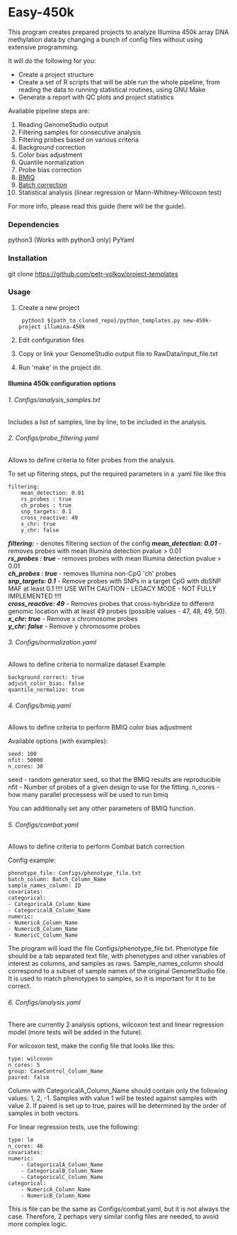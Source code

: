 # Easy-450k

This program creates prepared projects to analyze Illumina 450k array DNA methylation data 
by changing a bunch of config files without using extensive programming.


It will do the following for you:

- Create a project structure
- Create a set of R scripts that will be able run the whole pipeline, from reading the data to 
running statistical routines, using GNU Make
- Generate a report with QC plots and project statistics

Available pipeline steps are:

1. Reading GenomeStudio output
2. Filtering samples for consecutive analysis
3. Filtering probes based on various criteria
4. Background correction
5. Color bias adjustment
6. Quantile normalization
6. Probe bias correction
6. [BMIQ](http://www.ncbi.nlm.nih.gov/pubmed/23175756) 
7. [Batch correction](http://www.ncbi.nlm.nih.gov/pubmed/16632515)
8. Statistical analysis (linear regression or Mann-Whitney-Wilcoxon test)

For more info, please read this guide (here will be the guide).

### Dependencies ###

python3 (Works with python3 only)
PyYaml

### Installation ###

git clone https://github.com/petr-volkov/project-templates

### Usage ###

1. Create a new project
        
        python3 ${path_to_cloned_repo}/python_templates.py new-450k-project illumina-450k
        
2. Edit configuration files

3. Copy or link your GenomeStudio output file to RawData/input_file.txt

4. Run 'make' in the project dir.

#### Illumina 450k configuration options ####

###### 1. Configs/analysis_samples.txt
Includes a list of samples, line by line, to be included in the analysis.

###### 2. Configs/probe_filtering.yaml
Allows to define criteria to filter probes from the analysis.

To set up filtering steps, put the required parameters in a .yaml file like this

    filtering:
        mean_detection: 0.01
        rs_probes : true
        ch_probes : true
        snp_targets: 0.1
        cross_reactive: 49
        x_chr: true
        y_chr: false

***filtering:*** - denotes filtering section of the config
***mean_detection: 0.01*** - removes probes with mean Illumina detection pvalue > 0.01  
***rs_probes : true*** - removes probes with mean Illumina detection pvalue > 0.01  
***ch_probes : true*** - removes Illumina non-CpG 'ch' probes  
***snp_targets: 0.1*** - Remove probes with SNPs in a target CpG with dbSNP MAF at least 0.1 !!!! USE WITH CAUTION - LEGACY MODE - NOT FULLY IMPLEMENTED !!!!  
***cross_reactive: 49*** - Removes probes that cross-hybridize to different genomic location with at least 49 probes (possible values - 47, 48, 49, 50).  
***x_chr: true*** - Remove x chromosome probes  
***y_chr: false*** - Remove y chromosome probes


###### 3. Configs/normalization.yaml
Allows to define criteria to normalize dataset
Example:

	background_correct: true
    adjust_color_bias: false
	quantile_normalize: true

###### 4. Configs/bmiq.yaml
Allows to define criteria to perform BMIQ color bias adjustment

Available options (with examples):

	seed: 100
	nfit: 50000
	n_cores: 30

seed - random generator seed, so that the BMIQ results are reproducible
nfit - Number of probes of a given design to use for the fitting. 
n_cores - how many parallel processess will be used to run bmiq

You can additionally set any other parameters of BMIQ function.

###### 5. Configs/combat.yaml
Allows to define criteria to perform Combat batch correction

Config example:

	phenotype_file: Configs/phenotype_file.txt
	batch_column: Batch_Column_Name
	sample_names_column: ID
	covariates:
	categorical:
    - CategoricalA_Column_Name
    - CategoricalB_Column_Name
	numeric:
	- NumericA_Column_Name
	- NumericB_Column_Name
	- NumericC_Column_Name	

The program will load the file Configs/phenotype_file.txt. Phenotype file should be a tab 
separated text file, with phenotypes and other variables of interest as columns, and samples as raws.
Sample\_names\_column should correspond to a subset of sample names of the original GenomeStudio file.
It is used to match phenotypes to samples, so it is important for it to be correct.

###### 6. Configs/analysis.yaml

There are currently 2 analysis options, wilcoxon test and linear regression model (more tests will be added in the future).

For wilcoxon test, make the config file that looks like this:

	type: wilcoxon
	n_cores: 5
	group: CaseControl_Column_Name
	paired: false
	
	
Column with CategoricalA\_Column\_Name should contain only the following values: 1, 2, -1.
Samples with value 1 will be tested against samples with value 2. 
If paired is set up to true, paires will be determined by the order of samples in both vectors.

For linear regression tests, use the following:

	type: lm
	n_cores: 46
	covariates:
    numeric:
		- CategoricalA_Column_Name
		- CategoricalB_Column_Name
		- CategoricalC_Column_Name
    categorical:
		- NumericA_Column_Name
		- NumericB_Column_Name

This is file can be the same as Configs/combat.yaml, but it is not always the case. 
Therefore, 2 perhaps very similar config files are needed, to avoid more complex logic.



	
